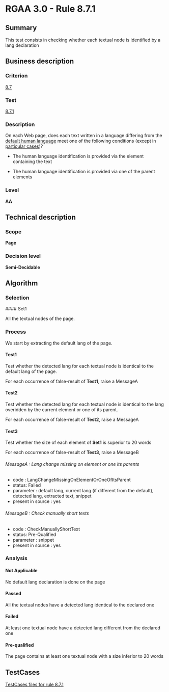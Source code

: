 # RGAA 3.0 -  Rule 8.7.1

## Summary

This test consists in checking whether each textual node is identified by a lang declaration

## Business description

### Criterion

[8.7](http://disic.github.io/rgaa_referentiel_en/RGAA3.0_Criteria_English_version_v1.html#crit-8-7)

### Test

[8.7.1](http://disic.github.io/rgaa_referentiel_en/RGAA3.0_Criteria_English_version_v1.html#test-8-7-1)

### Description
On each Web page, does
    each text written in a language differing from the <a href="http://disic.github.io/rgaa_referentiel_en/RGAA3.0_Glossary_English_version_v1.html#mLangueDefaut">
  default human language</a> meet one of the following
    conditions (except
    in <a title="Particular cases for criterion 8.7" href="http://disic.github.io/rgaa_referentiel_en/RGAA3.0_Particular_cases_English_version_v1.html#cpCrit8-7">particular cases</a>)?
    <ul><li> The human language identification is provided via
   the element containing the text</li>
  <li> The human language identification is provided via
   one of the parent elements</li>
    </ul> 


### Level

**AA**

## Technical description

### Scope

**Page**

### Decision level

**Semi-Decidable**

## Algorithm

### Selection

#### Set1

All the textual nodes of the page.

### Process

We start by extracting the default lang of the page.

#### Test1

Test whether the detected lang for each textual node is identical to the default lang of the page.

For each occurrence of false-result of **Test1**, raise a MessageA

#### Test2

Test whether the detected lang for each textual node is identical to the lang overidden by the current element or one of its parent.

For each occurrence of false-result of **Test2**, raise a MessageA

#### Test3

Test whether the size of each element of **Set1** is superior to 20 words

For each occurrence of false-result of **Test3**, raise a MessageB

###### MessageA : Lang change missing on element or one its parents

-   code : LangChangeMissingOnElementOrOneOfItsParent
-   status: Failed
-   parameter : default lang, current lang (if different from the default), detected lang, extracted text, snippet
-   present in source : yes

###### MessageB : Check manually short texts

-   code : CheckManuallyShortText
-   status: Pre-Qualified
-   parameter : snippet
-   present in source : yes

### Analysis

#### Not Applicable

No default lang declaration is done on the page

#### Passed 

All the textual nodes have a detected lang identical to the declared one

#### Failed

At least one textual node have a detected lang different from the declared one

#### Pre-qualified

The page contains at least one textual node with a size inferior to 20 words




##  TestCases 

[TestCases files for rule 8.7.1](https://github.com/Asqatasun/Asqatasun/tree/master/rules/rules-rgaa3.0/src/test/resources/testcases/rgaa30/Rgaa30Rule080701/) 


